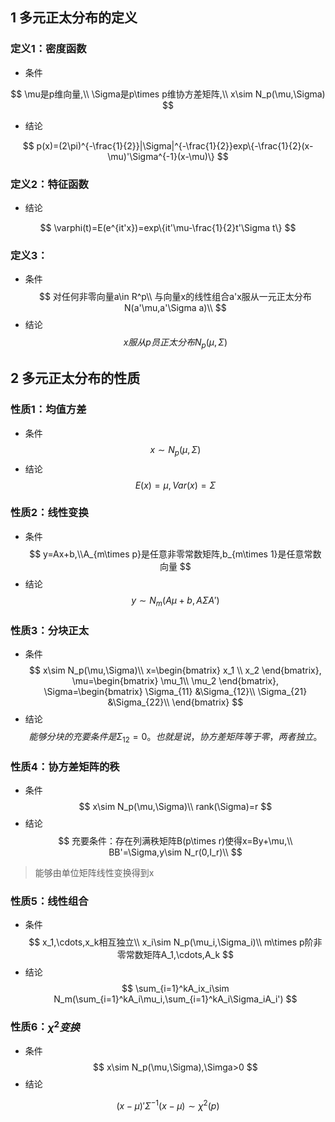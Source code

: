 ## 1 多元正太分布的定义

### 定义1：密度函数
* 条件

$$
\mu是p维向量,\\
\Sigma是p\times p维协方差矩阵,\\
x\sim N_p(\mu,\Sigma)
$$
* 结论

$$
p(x)=(2\pi)^{-\frac{1}{2}}|\Sigma|^{-\frac{1}{2}}exp\{-\frac{1}{2}(x-\mu)'\Sigma^{-1}(x-\mu)\}
$$

### 定义2：特征函数
* 结论

$$
\varphi(t)=E(e^{it'x})=exp\{it'\mu-\frac{1}{2}t'\Sigma t\}
$$

### 定义3：

* 条件
$$
对任何非零向量a\in R^p\\
与向量x的线性组合a'x服从一元正太分布N(a'\mu,a'\Sigma a)\\
$$
* 结论
$$
x服从p员正太分布N_p(\mu,\Sigma)
$$
## 2 多元正太分布的性质

### 性质1：均值方差
* 条件
$$
x\sim N_p(\mu,\Sigma)
$$
* 结论
$$
E(x)=\mu,Var(x)=\Sigma
$$

### 性质2：线性变换
* 条件
$$
y=Ax+b,\\A_{m\times p}是任意非零常数矩阵,b_{m\times 1}是任意常数向量
$$
* 结论
$$
y\sim N_m(A\mu+b,A\Sigma A')
$$

### 性质3：分块正太
* 条件
$$
x\sim N_p(\mu,\Sigma)\\
x=\begin{bmatrix}
    x_1 \\
    x_2
\end{bmatrix},
\mu=\begin{bmatrix}
    \mu_1\\ \mu_2
\end{bmatrix},
\Sigma=\begin{bmatrix}
    \Sigma_{11} &\Sigma_{12}\\
    \Sigma_{21} &\Sigma_{22}\\
\end{bmatrix}
$$
* 结论
$$
能够分块的充要条件是\Sigma_{12}=0。也就是说，协方差矩阵等于零，两者独立。
$$

### 性质4：协方差矩阵的秩
* 条件
$$
x\sim N_p(\mu,\Sigma)\\
rank(\Sigma)=r
$$
* 结论
$$
充要条件：存在列满秩矩阵B(p\times r)使得x=By+\mu,\\
BB'=\Sigma,y\sim N_r(0,I_r)\\
$$
> 能够由单位矩阵线性变换得到x

### 性质5：线性组合
* 条件
$$
x_1,\cdots,x_k相互独立\\
x_i\sim N_p(\mu_i,\Sigma_i)\\
m\times p阶非零常数矩阵A_1,\cdots,A_k
$$
* 结论
$$
\sum_{i=1}^kA_ix_i\sim N_m(\sum_{i=1}^kA_i\mu_i,\sum_{i=1}^kA_i\Sigma_iA_i')
$$

### 性质6：$\chi^2变换$
* 条件
$$
x\sim N_p(\mu,\Sigma),\Simga>0
$$
* 结论

$$
(x-\mu)'\Sigma^{-1}(x-\mu)\sim\chi^2(p)
$$